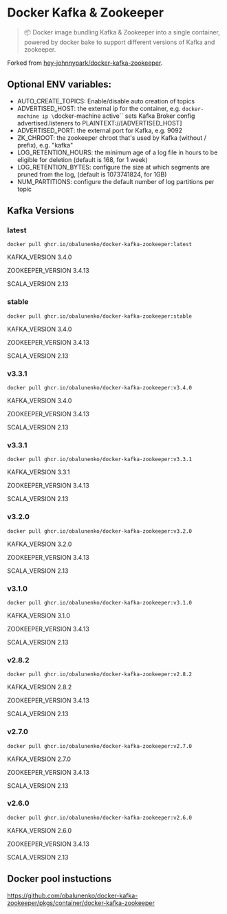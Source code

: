 # Docker Kafka & Zookeeper

> 📦 Docker image bundling Kafka & Zookeeper into a single container, powered by docker bake to support different
> versions of Kafka and zookeeper.

Forked from [hey-johnnypark/docker-kafka-zookeeper](https://github.com/hey-johnnypark/docker-kafka-zookeeper).

## Optional ENV variables:

* AUTO_CREATE_TOPICS: Enable/disable auto creation of topics
* ADVERTISED_HOST: the external ip for the container, e.g. `docker-machine ip \`docker-machine active\`` sets Kafka
  Broker config advertised.listeners to PLAINTEXT://[ADVERTISED_HOST]
* ADVERTISED_PORT: the external port for Kafka, e.g. 9092
* ZK_CHROOT: the zookeeper chroot that's used by Kafka (without / prefix), e.g. "kafka"
* LOG_RETENTION_HOURS: the minimum age of a log file in hours to be eligible for deletion (default is 168, for 1 week)
* LOG_RETENTION_BYTES: configure the size at which segments are pruned from the log, (default is 1073741824, for 1GB)
* NUM_PARTITIONS: configure the default number of log partitions per topic

## Kafka Versions

### latest

`docker pull ghcr.io/obalunenko/docker-kafka-zookeeper:latest`

KAFKA_VERSION 3.4.0

ZOOKEEPER_VERSION 3.4.13

SCALA_VERSION 2.13

### stable

`docker pull ghcr.io/obalunenko/docker-kafka-zookeeper:stable`

KAFKA_VERSION 3.4.0

ZOOKEEPER_VERSION 3.4.13

SCALA_VERSION 2.13

### v3.3.1

`docker pull ghcr.io/obalunenko/docker-kafka-zookeeper:v3.4.0`

KAFKA_VERSION 3.4.0

ZOOKEEPER_VERSION 3.4.13

SCALA_VERSION 2.13

### v3.3.1

`docker pull ghcr.io/obalunenko/docker-kafka-zookeeper:v3.3.1`

KAFKA_VERSION 3.3.1

ZOOKEEPER_VERSION 3.4.13

SCALA_VERSION 2.13

### v3.2.0

`docker pull ghcr.io/obalunenko/docker-kafka-zookeeper:v3.2.0`

KAFKA_VERSION 3.2.0

ZOOKEEPER_VERSION 3.4.13

SCALA_VERSION 2.13

### v3.1.0

`docker pull ghcr.io/obalunenko/docker-kafka-zookeeper:v3.1.0`

KAFKA_VERSION 3.1.0

ZOOKEEPER_VERSION 3.4.13

SCALA_VERSION 2.13

### v2.8.2

`docker pull ghcr.io/obalunenko/docker-kafka-zookeeper:v2.8.2`

KAFKA_VERSION 2.8.2

ZOOKEEPER_VERSION 3.4.13

SCALA_VERSION 2.13

### v2.7.0

`docker pull ghcr.io/obalunenko/docker-kafka-zookeeper:v2.7.0`

KAFKA_VERSION 2.7.0

ZOOKEEPER_VERSION 3.4.13

SCALA_VERSION 2.13

### v2.6.0

`docker pull ghcr.io/obalunenko/docker-kafka-zookeeper:v2.6.0`

KAFKA_VERSION 2.6.0

ZOOKEEPER_VERSION 3.4.13

SCALA_VERSION 2.13

## Docker pool instuctions

https://github.com/obalunenko/docker-kafka-zookeeper/pkgs/container/docker-kafka-zookeeper

